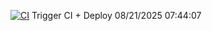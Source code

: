 [![CI](https://github.com/seanchase-git/gh-actions-grpc-demo/actions/workflows/ci.yml/badge.svg)](../../actions/workflows/ci.yml)
T r i g g e r   C I   +   D e p l o y   0 8 / 2 1 / 2 0 2 5   0 7 : 4 4 : 0 7  
 